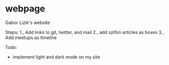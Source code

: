 # webpage
Gabor Lizik's website

Steps:
1., Add links to git, twitter, and mail
2., add szifon articles as boxes 
3., Add meetups as timeline

Todo:
- implement light and dark mode on my site